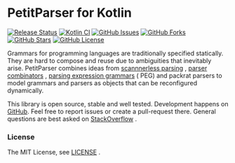 PetitParser for Kotlin
======================

[![Release Status](https://jitpack.io/v/petitparser/kotlin-petitparser.svg)](https://jitpack.io/#petitparser/kotlin-petitparser)
[![Kotlin CI](https://github.com/petitparser/kotlin-petitparser/actions/workflows/maven.yml/badge.svg)](https://github.com/petitparser/kotlin-petitparser/actions/workflows/maven.yml)
[![GitHub Issues](https://img.shields.io/github/issues/petitparser/kotlin-petitparser.svg)](https://github.com/petitparser/kotlin-petitparser/issues)
[![GitHub Forks](https://img.shields.io/github/forks/petitparser/kotlin-petitparser.svg)](https://github.com/petitparser/kotlin-petitparser/network)
[![GitHub Stars](https://img.shields.io/github/stars/petitparser/kotlin-petitparser.svg)](https://github.com/petitparser/kotlin-petitparser/stargazers)
[![GitHub License](https://img.shields.io/badge/license-MIT-blue.svg)](https://raw.githubusercontent.com/petitparser/kotlin-petitparser/main/LICENSE)

Grammars for programming languages are traditionally specified statically. They
are hard to compose and reuse due to ambiguities that inevitably arise.
PetitParser combines ideas
from [scannnerless parsing](https://en.wikipedia.org/wiki/Scannerless_parsing)
, [parser combinators](https://en.wikipedia.org/wiki/Parser_combinator)
, [parsing expression grammars](https://en.wikipedia.org/wiki/Parsing_expression_grammar) (
PEG) and packrat parsers to model grammars and parsers as objects that can be
reconfigured dynamically.

This library is open source, stable and well tested. Development happens
on [GitHub](https://github.com/petitparser/kotlin-petitparser). Feel free to
report issues or create a pull-request there. General questions are best asked
on [StackOverflow](http://stackoverflow.com/questions/tagged/petitparser+kotlin)
.

### License

The MIT License,
see [LICENSE](https://raw.githubusercontent.com/petitparser/kotlin-petitparser/master/LICENSE)
.

